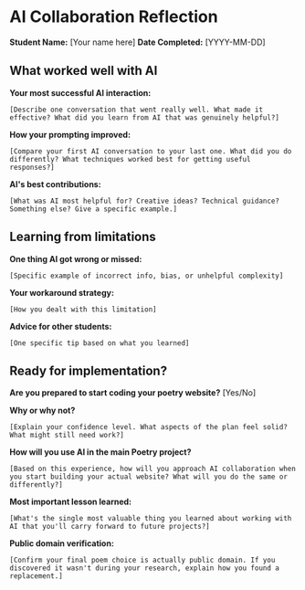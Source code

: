 # AI Collaboration Reflection

**Student Name:** [Your name here]
**Date Completed:** [YYYY-MM-DD]

## What worked well with AI

**Your most successful AI interaction:**

``` text
[Describe one conversation that went really well. What made it effective? What did you learn from AI that was genuinely helpful?]
```

**How your prompting improved:**

``` text
[Compare your first AI conversation to your last one. What did you do differently? What techniques worked best for getting useful responses?]
```

**AI's best contributions:**

``` text
[What was AI most helpful for? Creative ideas? Technical guidance? Something else? Give a specific example.]
```

## Learning from limitations

**One thing AI got wrong or missed:**

``` text
[Specific example of incorrect info, bias, or unhelpful complexity]
```

**Your workaround strategy:**

``` text
[How you dealt with this limitation]
```

**Advice for other students:**

``` text
[One specific tip based on what you learned]
```

## Ready for implementation?

**Are you prepared to start coding your poetry website?** [Yes/No]

**Why or why not?**

``` text
[Explain your confidence level. What aspects of the plan feel solid? What might still need work?]
```

**How will you use AI in the main Poetry project?**

``` text
[Based on this experience, how will you approach AI collaboration when you start building your actual website? What will you do the same or differently?]
```

**Most important lesson learned:**

``` text
[What's the single most valuable thing you learned about working with AI that you'll carry forward to future projects?]
```

**Public domain verification:**

``` text
[Confirm your final poem choice is actually public domain. If you discovered it wasn't during your research, explain how you found a replacement.]
```
